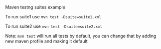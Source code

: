 Maven testng suites example

To run suite1 use
`mvn test -Dsuite=suite1.xml`

To run suite2 use
`mvn test -Dsuite=suite2.xml`

Note:
`mvn test` will run all tests by default,
you can change that by adding new maven profile and making it default
